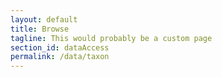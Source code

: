```yaml
---
layout: default
title: Browse
tagline: This would probably be a custom page
section_id: dataAccess
permalink: /data/taxon
---
```


<div class="row" style="background: white; margin-top: 20px; margin-bottom: 60px">

  <!-- img src="/images/placeholder_for_js_lib.png" style="display: block; margin: auto;"/ -->
  <div id="taxon"></div>
</div>
  <script>
      'use strict';

const e = React.createElement;

class PublicTaxon extends React.Component {

    render() {


      return e(
        ColBrowser.Taxon,
        { catalogueKey: '{{ site.react.datasetKey }}' , pathToTree: '{{ site.react.pathToTree }}', pathToSearch: '{{ site.react.pathToSearch }}', pathToDataset: '{{ site.react.pathToDataset }}', pathToTaxon: '{{ site.react.pathToTaxon }}'}
      );
    }

}

const domContainer = document.querySelector('#taxon');
ReactDOM.render(e(PublicTaxon), domContainer);
</script>
